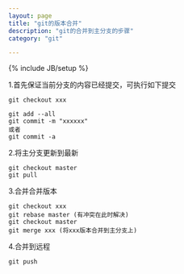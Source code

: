 ```yaml
---
layout: page
title: "git的版本合并"
description: "git的合并到主分支的步骤"
category: "git"

---
```

{% include JB/setup %}

1.首先保证当前分支的内容已经提交，可执行如下提交
	
	git checkout xxx
	
	git add --all
	git commit -m "xxxxxx"
	或者
	git commit -a

2.将主分支更新到最新

	git checkout master
	git pull

3.合并合并版本
	
	git checkout xxx
	git rebase master (有冲突在此时解决)
	git checkout master
	git merge xxx (将xxx版本合并到主分支上)
	
4.合并到远程

	git push